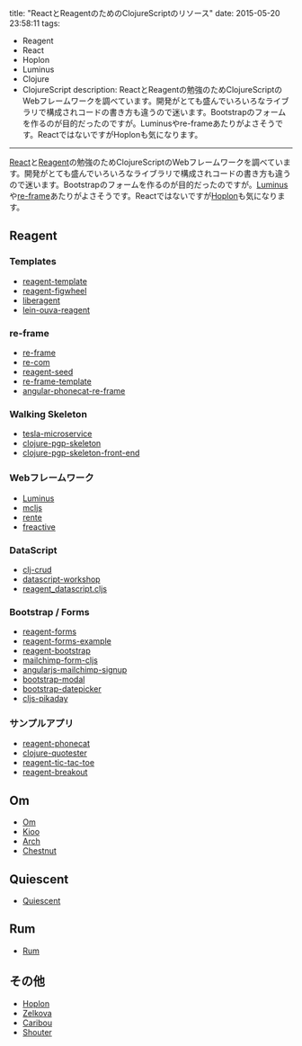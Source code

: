 title: "ReactとReagentのためのClojureScriptのリソース"
date: 2015-05-20 23:58:11
tags:
 - Reagent
 - React
 - Hoplon
 - Luminus
 - Clojure
 - ClojureScript
description: ReactとReagentの勉強のためClojureScriptのWebフレームワークを調べています。開発がとても盛んでいろいろなライブラリで構成されコードの書き方も違うので迷います。Bootstrapのフォームを作るのが目的だったのですが。Luminusやre-frameあたりがよさそうです。ReactではないですがHoplonも気になります。
---

[React](https://github.com/facebook/react)と[Reagent](https://github.com/reagent-project/reagent)の勉強のためClojureScriptのWebフレームワークを調べています。開発がとても盛んでいろいろなライブラリで構成されコードの書き方も違うので迷います。Bootstrapのフォームを作るのが目的だったのですが。[Luminus](https://github.com/luminus-framework/luminus)や[re-frame](https://github.com/Day8/re-frame)あたりがよさそうです。Reactではないですが[Hoplon](https://github.com/tailrecursion/hoplon)も気になります。

<!-- more -->

## Reagent

### Templates

* [reagent-template](https://github.com/reagent-project/reagent-template)
* [reagent-figwheel](https://github.com/gadfly361/reagent-figwheel)
* [liberagent](https://github.com/borkdude/lein-new-liberagent)
* [lein-ouva-reagent](https://github.com/ouvanous/lein-ouva-reagent)

### re-frame

* [re-frame](https://github.com/Day8/re-frame)
* [re-com](https://github.com/Day8/re-com)
* [reagent-seed](https://github.com/gadfly361/reagent-seed)
* [re-frame-template](https://github.com/Day8/re-frame-template)
* [angular-phonecat-re-frame](https://github.com/dhruvp/angular-phonecat-re-frame)

### Walking Skeleton

* [tesla-microservice](https://github.com/otto-de/tesla-microservice)
* [clojure-pgp-skeleton](https://github.com/agilityfeat/clojure-pgp-skeleton)
* [clojure-pgp-skeleton-front-end](https://github.com/agilityfeat/clojure-pgp-skeleton-front-end)

### Webフレームワーク

* [Luminus](https://github.com/luminus-framework/luminus)
* [mcljs](https://github.com/theophilusx/mcljs)
* [rente](https://github.com/enterlab/rente)
* [freactive](http://documentup.com/aaronc/freactive)

### DataScript

* [clj-crud](https://github.com/thegeez/clj-crud)
* [datascript-workshop](https://github.com/bricef/datascript-workshop)
* [reagent_datascript.cljs](https://gist.github.com/allgress/11348685)

### Bootstrap / Forms

* [reagent-forms](https://github.com/reagent-project/reagent-forms)
* [reagent-forms-example](https://github.com/yogthos/reagent-forms-example)
* [reagent-bootstrap](https://github.com/chptx/reagent-bootstrap)
* [mailchimp-form-cljs](https://github.com/dhruvp/mailchimp-form-cljs)
* [angularjs-mailchimp-signup](https://github.com/simpulton/angularjs-mailchimp-signup)
* [bootstrap-modal](https://github.com/reagent-project/reagent-cookbook/tree/master/recipes/bootstrap-modal)
* [bootstrap-datepicker](https://github.com/eternicode/bootstrap-datepicker)
* [cljs-pikaday](https://github.com/timgilbert/cljs-pikaday/)


### サンプルアプリ

* [reagent-phonecat](https://github.com/vvvvalvalval/reagent-phonecat)
* [clojure-quotester](https://github.com/philjackson/clojure-quotester)
* [reagent-tic-tac-toe](https://github.com/gadfly361/reagent-tic-tac-toe)
* [reagent-breakout](https://github.com/city41/reagent-breakout)

## Om

* [Om](https://github.com/swannodette/om)
* [Kioo](https://github.com/ckirkendall/kioo)
* [Arch](https://github.com/redbadger/arch)
* [Chestnut](https://github.com/plexus/chestnut)

## Quiescent

* [Quiescent](https://github.com/levand/quiescent)

## Rum

* [Rum](https://github.com/tonsky/rum)

## その他

* [Hoplon](https://github.com/tailrecursion/hoplon)
* [Zelkova](https://github.com/jamesmacaulay/zelkova)
* [Caribou](https://github.com/caribou/caribou)
* [Shouter](https://github.com/rwatkins/shouter)
